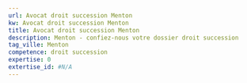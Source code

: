```yaml
---
url: Avocat droit succession Menton
kw: Avocat droit succession Menton
title: Avocat droit succession Menton
description: Menton - confiez-nous votre dossier droit succession
tag_ville: Menton
competence: droit succession
expertise: 0
extertise_id: #N/A
---
```

